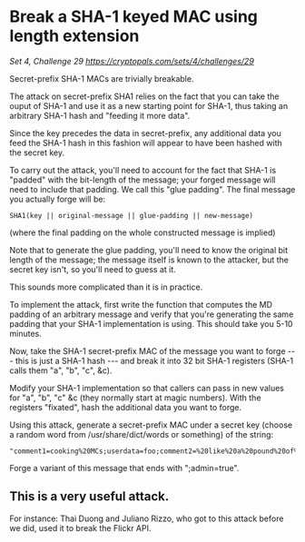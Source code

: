 # Break a SHA-1 keyed MAC using length extension

_Set 4, Challenge 29_
_https://cryptopals.com/sets/4/challenges/29_

Secret-prefix SHA-1 MACs are trivially breakable.

The attack on secret-prefix SHA1 relies on the fact that you can take the ouput of SHA-1 and use it as a new starting point for SHA-1, thus taking an arbitrary SHA-1 hash and "feeding it more data".

Since the key precedes the data in secret-prefix, any additional data you feed the SHA-1 hash in this fashion will appear to have been hashed with the secret key.

To carry out the attack, you'll need to account for the fact that SHA-1 is "padded" with the bit-length of the message; your forged message will need to include that padding. We call this "glue padding". The final message you actually forge will be:

    SHA1(key || original-message || glue-padding || new-message)

(where the final padding on the whole constructed message is implied)

Note that to generate the glue padding, you'll need to know the original bit length of the message; the message itself is known to the attacker, but the secret key isn't, so you'll need to guess at it.

This sounds more complicated than it is in practice.

To implement the attack, first write the function that computes the MD padding of an arbitrary message and verify that you're generating the same padding that your SHA-1 implementation is using. This should take you 5-10 minutes.

Now, take the SHA-1 secret-prefix MAC of the message you want to forge --- this is just a SHA-1 hash --- and break it into 32 bit SHA-1 registers (SHA-1 calls them "a", "b", "c", &c).

Modify your SHA-1 implementation so that callers can pass in new values for "a", "b", "c" &c (they normally start at magic numbers). With the registers "fixated", hash the additional data you want to forge.

Using this attack, generate a secret-prefix MAC under a secret key (choose a random word from /usr/share/dict/words or something) of the string:

    "comment1=cooking%20MCs;userdata=foo;comment2=%20like%20a%20pound%20of%20bacon"

Forge a variant of this message that ends with ";admin=true".

## This is a very useful attack.

For instance: Thai Duong and Juliano Rizzo, who got to this attack before we did, used it to break the Flickr API.
